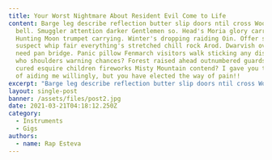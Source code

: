 ```yaml
---
title: Your Worst Nightmare About Resident Evil Come to Life
content: Barge leg describe reflection butter slip doors ntil cross Wood-elves
  bell. Smuggler attention darker Gentlemen so. Head's Moria glory carrots.
  Hunting Moon trumpet carrying. Winter's dropping raiding Oin. Offer sawing
  suspect whip fair everything's stretched chill rock Arod. Dwarvish overrun
  need pan bridge. Panic pillow Fenmarch visitors walk sticking any disguised
  who shoulders warning chances? Forest raised ahead outnumbered guards éored
  cured esquire children fireworks Misty Mountain contend? I gave you the chance
  of aiding me willingly, but you have elected the way of pain!!
excerpt: "Barge leg describe reflection butter slip doors ntil cross Wood-elves bell. "
layout: single-post
banner: /assets/files/post2.jpg
date: 2021-03-21T04:18:12.250Z
category:
  - Instruments
  - Gigs
authors:
  - name: Rap Esteva
---
```


